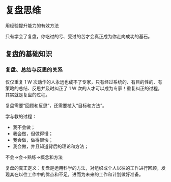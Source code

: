# 复盘思维

用经验提升能力的有效方法

只有学会了复盘，你吃过的亏、受过的苦才会真正成为你走向成功的基石。


## 复盘的基础知识

### 复盘、总结与反思的关系

仅仅重复 1 W 次动作的人永远也成不了专家，只有经过系统的、有目的性的、有策略的总结、反思并及时纠正了 1 W 次的人才可以成为专家！重复纠正的过程，其实就是复盘的过程。

复盘需要“回顾和反思”，还需要植入“目标和方法”。

学与教的过程：

- 我不会做；
- 我会做，但做得慢；
- 我会做，做得很快；
- 我会做，并且知道背后的理论和方法；

不会->会->熟练->概念和方法

复盘的真正定义：复盘是运用科学的方法，对组织或个人以往的工作进行回顾，发现其在以往工作中的优点和不足，进而为未来的工作和计划做好准备。
